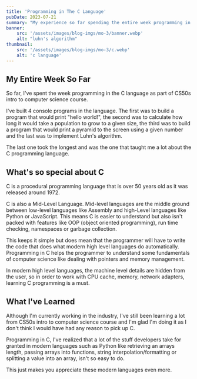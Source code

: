 ```yaml
---
title: 'Programming in The C Language'
pubDate: 2023-07-21
summary: "My experience so far spending the entire week programming in C."
banner:
    src: '/assets/images/blog-imgs/mo-3/banner.webp'
    alt: "luhn's algorithm"
thumbnail:
    src: '/assets/images/blog-imgs/mo-3/c.webp' 
    alt: 'c language'
---
```


## My Entire Week So Far

So far, I've spent the week programming in the C language as part of CS50s intro to computer science course. 

I've built 4 console programs in the language. The first was to build a program that would print "hello world!", the second was to calculate how long it would take a population to grow to a given size, the third was to build a program that would print a pyramid to the screen using a given number and the last was to implement Luhn's algorithm. 

The last one took the longest and was the one that taught me a lot about the C programming language.

## What's so special about C

C is a procedural programming language that is over 50 years old as it was released around 1972.

C is also a Mid-Level Language. Mid-level languages are the middle ground between low-level languages like Assembly and high-Level languages like Python or JavaScript. This means C is easier to understand but also isn't packed with features like OOP (object oriented programming), run time checking, namespaces or garbage collection. 

This keeps it simple but does mean that the programmer will have to write the code that does what modern high level languages do automatically. Programming in C helps the programmer to understand some fundamentals of computer science like dealing with pointers and memory management. 

In modern high level languages, the machine level details are hidden from the user, so in order to work with CPU cache, memory, network adapters, learning C programming is a must.

## What I've Learned

Although I'm currently working in the industry, I've still been learning a lot from CS50s intro to computer science course and I'm glad I'm doing it as I don't think I would have had any reason to pick up C. 

Programming in C, I've realized that a lot of the stuff developers take for granted in modern languages such as Python like retrieving an arrays length, passing arrays into functions, string interpolation/formatting or splitting a value into an array, isn't so easy to do. 

This just makes you appreciate these modern languages even more.
